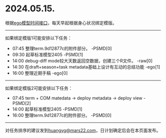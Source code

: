 # 2024.05.15.

根据[ego模型时间接口](https://gitee.com/hyg/blog/blob/master/timeflow.md)，每天早起根据身心状况绑定模版。

---
如果绑定模版1可能安排以下任务：

- 07:45	整理term.9d12877c的附件部分。 -PSMD[0]
- 09:30	起草标准模型2405 -PSMD[1]
- 14:00	debug-diff mode较大天数返回空数据，创建三个R文件。 -raw[0]
- 14:30	在draft+season+task metadata基础上设计有互动的总结功能 -ego[1]
- 16:00	整理近期手稿 -ego[0]

---
如果绑定模版2可能安排以下任务：

- 07:45	term + COM matedata -> deploy metadata -> deploy view -PSMD[2]
- 14:00	起草标准模型2405 -PSMD[1]
- 16:00	整理term.9d12877c的附件部分。 -PSMD[0]

---
对任务排序的建议发到<huangyg@mars22.com>，日计划确定后会在本页面发布。